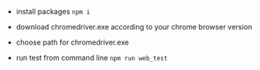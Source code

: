 - install packages
`npm i`

- download chromedriver.exe according to your chrome browser version

- choose path for chromedriver.exe

- run test from command line
`npm run web_test`
